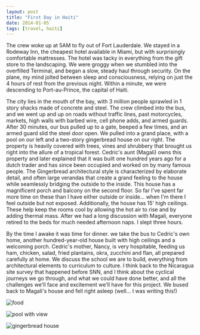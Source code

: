 ```yaml
---
layout: post
title: "First Day in Haiti"
date: 2014-01-05
tags: [travel, haiti]
---
```


The crew woke up at 5AM to fly out of Fort Lauderdale. We stayed in a Rodeway Inn, the cheapest hotel available in Miami, but with surprisingly comfortable mattresses. The hotel was tacky in everything from the gift store to the landscaping. We were groggy when we stumbled into the overfilled Terminal, and began a slow, steady haul through security. On the plane, my mind jolted between sleep and consciousness, relying on just the 4 hours of rest from the previous night. Within a minute, we were descending to Port-au-Prince, the capital of Haiti.

The city lies in the mouth of the bay, with 3 million people sprawled in 1 story shacks made of concrete and steel. The crew climbed into the bus, and we went up and up on roads without traffic lines, past motorcycles, markets, high walls with barbed wire, cell phone adds, and armed guards. After 30 minutes, our bus pulled up to a gate, beeped a few times, and an armed guard slid the steel door open. We pulled into a grand place, with a pool on our left and a two-story gingerbread house on our right. The property is heavily covered with trees, vines and shrubbery that brought us right into the allure of a tropical forest. Cedric's aunt (Magali) owns this property and later explained that it was built one hundred years ago for a dutch trader and has since been occupied and worked on by many famous people. The Gingerbread architectural style is characterized by elaborate detail, and often large verandas that create a grand feeling to the house while seamlessly bridging the outside to the inside. This house has a magnificent porch and balcony on the second floor. So far I've spent far more time on these than I have either outside or inside... when I'm there I feel outside but not exposed. Additionally, the house has 15' high ceilings. These help keep the rooms cool by allowing the hot air to rise and by adding thermal mass. After we had a long discussion with Magali, everyone retired to the beds for much needed afternoon naps. I slept three hours.

By the time I awake it was time for dinner. we take the bus to Cedric's own home, another hundred-year-old house built with high ceilings and a welcoming porch. Cedric's mother, Nancy, is very hospitable, feeding us ham, chicken, salad, fried plantains, okra, zucchini and flan, all prepared carefully at home. We discuss the school we are to build, everything from architectural elements to curriculum to culture. I think back to the Nicaragua site survey that happened before SNN, and I think about the cyclical journeys we go through, and what we could have done better, and all the challenges we'll face and excitement we'll have for this project. We bused back to Magali's house and fell right asleep (well... I was writing this!) 

![food](https://lh3.googleusercontent.com/wp-ELu3G221ADL6W4QDqONuSutBdSV-Vv5KHqcmKQtwlkjWomh5bsFDGjB9qZ0sKzTV160EbMnA=w609-h437-no)

![pool with view](https://lh3.googleusercontent.com/7RfsppNGwDFK8K_BOPx7pGEuzBEVETuTon6OokcOgt4UOpsvk4iWk3au-4ijn_H2Or_fuRfnoWc=w414-h387-no)

![gingerbread house](https://lh3.googleusercontent.com/am_RpuWZn-ua7WUQirRo4oeeSrMy-pGlzjSsjSTpaUy22f0Ci54Ak5CfI7O2z2ISGERXGw0SV_o=w641-h321-no)
